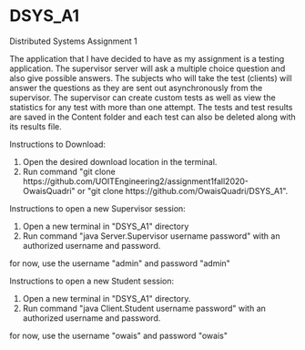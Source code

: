 # DSYS_A1

Distributed Systems Assignment 1  

The application that I have decided to have as my assignment is a testing application. The supervisor server will ask a multiple choice question and also give possible answers. The subjects who will take the test (clients) will answer the questions as they are sent out asynchronously from the supervisor. The supervisor can create custom tests as well as view the statistics for any test with more than one attempt. The tests and test results are saved in the Content folder and each test can also be deleted along with its results file.
  
Instructions to Download:  

<ol>
<li>Open the desired download location in the terminal.</li>
<li>Run command "git clone https://github.com/UOITEngineering2/assignment1fall2020-OwaisQuadri" or "git clone https://github.com/OwaisQuadri/DSYS_A1".</li>
</ol>  
  
Instructions to open a new Supervisor session:  
<ol>
<li>Open a new terminal in "DSYS_A1" directory</li>
<li>Run command "java Server.Supervisor username password" with an authorized username and password.</li>
</ol>  
for now, use the username "admin" and password "admin"  
  
Instructions to open a new Student session:  
<ol>
<li>Open a new terminal in "DSYS_A1" directory.</li>
<li>Run command "java Client.Student username password" with an authorized username and password.</li>
</ol>  
for now, use the username "owais" and password "owais"